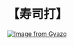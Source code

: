 # 【寿司打】 #

[![Image from Gyazo](https://i.gyazo.com/26ebad5d622497481b7344c817d831eb.jpg)](https://gyazo.com/26ebad5d622497481b7344c817d831eb)
